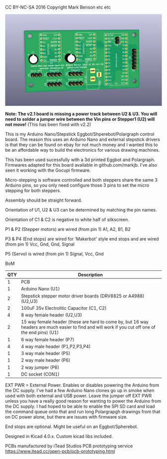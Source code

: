 CC BY-NC-SA 2016 Copyright Mark Benson etc etc

![PCB](https://github.com/MarkJB/Eggbot-Spherebot-Polargraph-Controller/blob/master/eggbot-spherebot-polargraph-controller_front.png)

__Note: The v2.1 board is missing a power track between U2 & U3. You will need to solder a jumper wire between the Vin pins or Stepper1 (U2) will not move!__ (This has been fixed with v2.2)

This is my Arduino Nano/Stepstick Eggbot/Shperebot/Polargraph control board. The reason this uses an Arduino Nano and external stepstick drivers is that they can be found on ebay for not much money and I wanted this to be an affordable way to build the electronics for various drawing machines.

This has been used sucessfully with a 3d printed Eggbot and Polargraph. Firmwares adapted for this board available in github.com/markjb. I've also seen it working with the Gocupi firmware.

Micro-stepping is software controlled and both steppers share the same 3 Arduino pins, so you only need configure those 3 pins to set the micro stepping for both steppers.

Assembly should be straight forward.

Orientation of U1, U2 & U3 can be determined by matching the pin names.

Orientation of C1 & C2 is negative to white half of silkscreen.

P1 & P2 (Stepper motors) are wired (from pin 1) A1, A2, B1, B2

P3 & P4 (End stops) are wired for 'Makerbot' style end stops and are wired (from pin 1) Vcc, Gnd, Gnd, Signal

P5 (Servo) is wired (from pin 1) Signal, Vcc, Gnd

BoM

| QTY | Description |
| --- | ---|
| 1 | PCB |
| 1 | Arduino Nano (U1) |
| 2 | Stepstick stepper motor driver boards (DRV8825 or A4988) (U2,U3) |
| 2 | 100uF 35v Electrolitic Capacitor (C1, C2) |
| 4 | 8 way female header (U2,U3) |
| 2 | 15 way female header (these are hard to come by, but 16 way headers are much easier to find and will work if you cut off one of the end pins) (U1) |
| 1 | 6 way female header (P7) |
| 4 | 4 way male header (P1,P2,P3,P4) |
| 1 | 3 way male header (P5) |
| 1 | 2 way male header (P6) |
| 1 | 2 way jumper (P6) |
| 1 | DC socket (CON1) |

EXT PWR = External Power. Enables or disables powering the Arduino from the DC supply. I've had a few Arduino Nano clones go up in smoke when used with both external and USB power. Leave the jumper off EXT PWR unless you have a really good reason for wanting to power the Arduino from the DC supply. I had hoped to be able to enable the SPI SD card and load the command queue onto that and run long Polargrapgh drawings from that on DC power alone, but there are issues with firmware size.

End stops are optional. Might be useful on an Eggbot/Spherebot.

Designed in Kicad 4.0.x. Custom kicad libs included.

PCBs manufactured by iTead Studios PCB prototyping service https://www.itead.cc/open-pcb/pcb-prototyping.html


